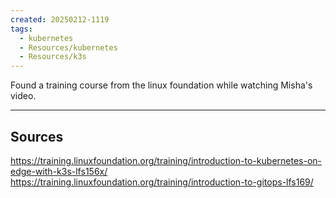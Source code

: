 ```yaml
---
created: 20250212-1119
tags:
  - kubernetes
  - Resources/kubernetes
  - Resources/k3s
---
```

Found a training course from the linux foundation while watching Misha's video.



---

## Sources

https://training.linuxfoundation.org/training/introduction-to-kubernetes-on-edge-with-k3s-lfs156x/
https://training.linuxfoundation.org/training/introduction-to-gitops-lfs169/
